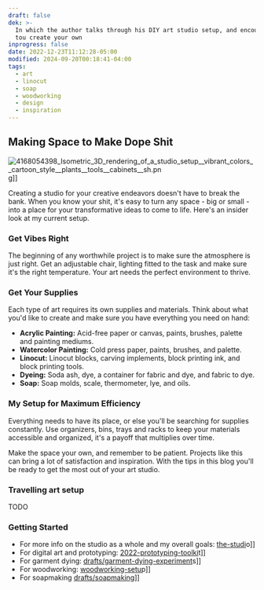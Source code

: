 ```yaml
---
draft: false
dek: >-
  In which the author talks through his DIY art studio setup, and encourages you
  tou create your own
inprogress: false
date: 2022-12-23T11:12:28-05:00
modified: 2024-09-20T00:18:41-04:00
tags:
  - art
  - linocut
  - soap
  - woodworking
  - design
  - inspiration
---
```


## Making Space to Make Dope Shit

![4168054398_Isometric_3D_rendering_of_a_studio_setup__vibrant_colors__cartoon_style__plants__tools__cabinets__sh.pn](4168054398_isometric_3d_rendering_of_a_studio_setup__vibrant_colors__cartoon_style__plants__tools__cabinets__sh.pn)g]]

Creating a studio for your creative endeavors doesn't have to break the bank. When you know your shit, it's easy to turn any space - big or small - into a place for your transformative ideas to come to life. Here's an insider look at my current setup.

### Get Vibes Right

The beginning of any worthwhile project is to make sure the atmosphere is just right. Get an adjustable chair, lighting fitted to the task and make sure it's the right temperature. Your art needs the perfect environment to thrive.

### Get Your Supplies

Each type of art requires its own supplies and materials. Think about what you'd like to create and make sure you have everything you need on hand:

- **Acrylic Painting:** Acid-free paper or canvas, paints, brushes, palette and painting mediums.
- **Watercolor Painting:** Cold press paper, paints, brushes, and palette.
- **Linocut:** Linocut blocks, carving implements, block printing ink, and block printing tools.
- **Dyeing:** Soda ash, dye, a container for fabric and dye, and fabric to dye.
- **Soap:** Soap molds, scale, thermometer, lye, and oils.

### My Setup for Maximum Efficiency

Everything needs to have its place, or else you'll be searching for supplies constantly. Use organizers, bins, trays and racks to keep your materials accessible and organized, it's a payoff that multiplies over time.

Make the space your own, and remember to be patient. Projects like this can bring a lot of satisfaction and inspiration. With the tips in this blog you'll be ready to get the most out of your art studio.

### Travelling art setup

TODO

### Getting Started

- For more info on the studio as a whole and my overall goals: [the-studi](the-studi)o]]
- For digital art and prototyping: [2022-prototyping-toolki](2022-prototyping-toolki)t]]
- For garment dying: [drafts/garment-dying-experiment](drafts/garment-dying-experiment)s]]
- For woodworking: [woodworking-setu](woodworking-setu)p]]
- For soapmaking [drafts/soapmakin](drafts/soapmakin)g]]
